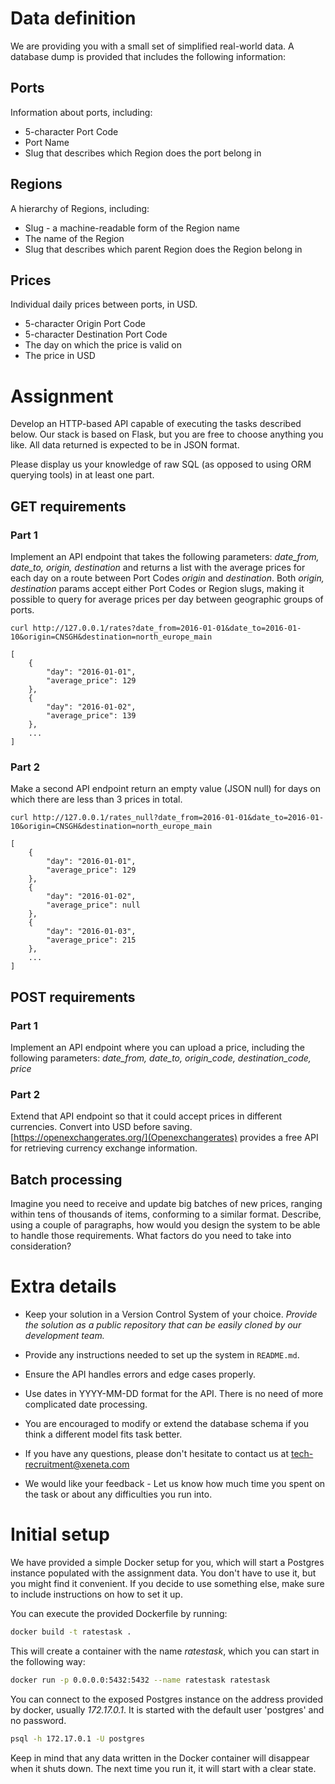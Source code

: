 # Data definition

We are providing you with a small set of simplified real-world data. A
database dump is provided that includes the following information:

## Ports

Information about ports, including:

* 5-character Port Code
* Port Name
* Slug that describes which Region does the port belong in

## Regions

A hierarchy of Regions, including:

* Slug - a machine-readable form of the Region name
* The name of the Region
* Slug that describes which parent Region does the Region belong in

## Prices

Individual daily prices between ports, in USD.

* 5-character Origin Port Code
* 5-character Destination Port Code
* The day on which the price is valid on
* The price in USD

# Assignment

Develop an HTTP-based API capable of executing the tasks described
below. Our stack is based on Flask, but you are free to choose
anything you like. All data returned is expected to be in JSON format.

Please display us your knowledge of raw SQL (as opposed to using ORM querying tools) in at least one part.


## GET requirements

### Part 1

Implement an API endpoint that takes the following parameters:
*date_from, date_to, origin, destination* and returns a list with the
average prices for each day on a route between Port Codes *origin* and
*destination*. Both *origin, destination* params accept either Port
Codes or Region slugs, making it possible to query for average prices
per day between geographic groups of ports.

    curl http://127.0.0.1/rates?date_from=2016-01-01&date_to=2016-01-10&origin=CNSGH&destination=north_europe_main

    [
        {
            "day": "2016-01-01",
            "average_price": 129
        },
        {
            "day": "2016-01-02",
            "average_price": 139
        },
        ...
    ]


### Part 2

Make a second API endpoint return an empty value (JSON null) for days
on which there are less than 3 prices in total.

    curl http://127.0.0.1/rates_null?date_from=2016-01-01&date_to=2016-01-10&origin=CNSGH&destination=north_europe_main

    [
        {
            "day": "2016-01-01",
            "average_price": 129
        },
        {
            "day": "2016-01-02",
            "average_price": null
        },
        {
            "day": "2016-01-03",
            "average_price": 215
        },
        ...
    ]

## POST requirements

### Part 1

Implement an API endpoint where you can upload a price, including
the following parameters: *date_from, date_to, origin_code,
destination_code, price*


### Part 2

Extend that API endpoint so that it could accept prices in
different currencies. Convert into USD before
saving. [https://openexchangerates.org/](Openexchangerates) provides
a free API for retrieving currency exchange information.


## Batch processing

Imagine you need to receive and update big batches of new prices,
ranging within tens of thousands of items, conforming to a similar
format. Describe, using a couple of paragraphs, how would you design
the system to be able to handle those requirements. What factors do
you need to take into consideration?


# Extra details

* Keep your solution in a Version Control System of your
  choice. *Provide the solution as a public repository that can be
  easily cloned by our development team.*

* Provide any instructions needed to set up the system in `README.md`.

* Ensure the API handles errors and edge cases properly.

* Use dates in YYYY-MM-DD format for the API. There is no need of more
  complicated date processing.

* You are encouraged to modify or extend the database schema if you think a different model fits task better.

* If you have any questions, please don't hesitate to contact us at tech-recruitment@xeneta.com

* We would like your feedback - Let us know how much time you spent on
  the task or about any difficulties you run into.


# Initial setup

We have provided a simple Docker setup for you, which will start a
Postgres instance populated with the assignment data. You don't have
to use it, but you might find it convenient. If you decide to use
something else, make sure to include instructions on how to set it up.

You can execute the provided Dockerfile by running:

```bash
docker build -t ratestask .
```

This will create a container with the name *ratestask*, which you can
start in the following way:

```bash
docker run -p 0.0.0.0:5432:5432 --name ratestask ratestask
```

You can connect to the exposed Postgres instance on the address
provided by docker, usually *172.17.0.1*. It is started with the
default user 'postgres' and no password.

```bash
psql -h 172.17.0.1 -U postgres
```

Keep in mind that any data written in the Docker container will
disappear when it shuts down. The next time you run it, it will start
with a clear state.
